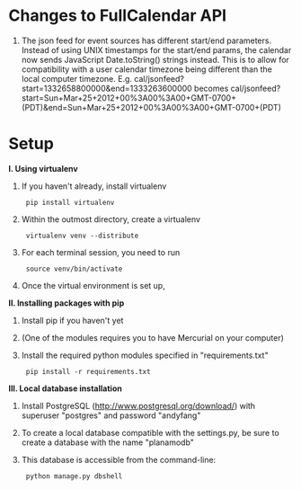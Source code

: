 # Changes to FullCalendar API

1. The json feed for event sources has different start/end parameters. Instead
of using UNIX timestamps for the start/end params, the calendar now sends
JavaScript Date.toString() strings instead. This is to allow for compatibility
with a user calendar timezone being different than the local computer timezone.
E.g. cal/jsonfeed?start=1332658800000&end=1333263600000 becomes
cal/jsonfeed?start=Sun+Mar+25+2012+00%3A00%3A00+GMT-0700+(PDT)&end=Sun+Mar+25+2012+00%3A00%3A00+GMT-0700+(PDT)


# Setup

**I. Using virtualenv**

1. If you haven't already, install virtualenv

        pip install virtualenv
2. Within the outmost directory, create a virtualenv

        virtualenv venv --distribute
3. For each terminal session, you need to run

        source venv/bin/activate
4. Once the virtual environment is set up, 


**II. Installing packages with pip**

1. Install pip if you haven't yet
2. (One of the modules requires you to have Mercurial on your computer)
3. Install the required python modules specified in "requirements.txt"

        pip install -r requirements.txt
        
        
**III. Local database installation**

1. Install PostgreSQL (http://www.postgresql.org/download/) with superuser "postgres" and password "andyfang"
2. To create a local database compatible with the settings.py, be sure to create a database with the name "planamodb"
3. This database is accessible from the command-line:

        python manage.py dbshell
